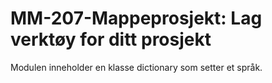 # MM-207-Mappeprosjekt: Lag verktøy for ditt prosjekt

Modulen inneholder en klasse dictionary som setter et språk. 
